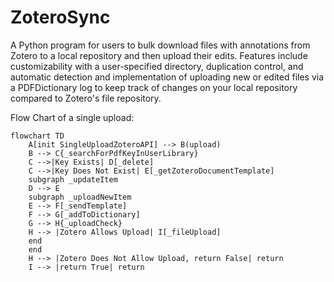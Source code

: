 # ZoteroSync
A Python program for users to bulk download files with annotations from Zotero to a local repository and then upload their edits. Features include customizability with a user-specified directory, duplication control, and automatic detection and implementation of uploading new or edited files via a PDFDictionary log to keep track of changes on your local repository compared to Zotero's file repository.

Flow Chart of a single upload:

```mermaid
flowchart TD
    A[init SingleUploadZoteroAPI] --> B(upload)
    B --> C{_searchForPdfKeyInUserLibrary}
    C -->|Key Exists| D[_delete]
    C -->|Key Does Not Exist| E[_getZoteroDocumentTemplate]
    subgraph _updateItem 
    D --> E
    subgraph _uploadNewItem
    E --> F[_sendTemplate]
    F --> G[_addToDictionary]
    G --> H{_uploadCheck}
    H --> |Zotero Allows Upload| I[_fileUpload]
    end
    end
    H --> |Zotero Does Not Allow Upload, return False| return
    I --> |return True| return
```